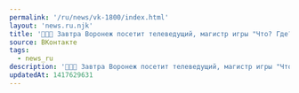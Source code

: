 ```yaml
---
permalink: '/ru/news/vk-1800/index.html'
layout: 'news.ru.njk'
title: '🔔🔔🔔 Завтра Воронеж посетит телеведущий, магистр игры "Что? Где? Когда?" Александр Друзь!   ❗…'
source: ВКонтакте
tags:
  - news_ru
description: '🔔🔔🔔 Завтра Воронеж посетит телеведущий, магистр игры "Что? Где? Когда?" Александр Друзь!   ❗…'
updatedAt: 1417629631
---
```

